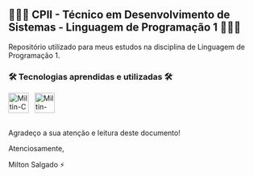 ## 👨🏻‍💻 CPII - Técnico em Desenvolvimento de Sistemas - Linguagem de Programação 1 👨🏻‍💻
Repositório utilizado para meus estudos na disciplina de Linguagem de Programação 1.

### 🛠️ Tecnologias aprendidas e utilizadas 🛠️
<div style="display: inline_block">
  <img align="center" alt="Miltin-C" height="40" width="40" src="https://cdn.jsdelivr.net/gh/devicons/devicon/icons/c/c-plain.svg" />
  &nbsp;
  <img align="center" alt="Miltin-Cpp" height="40" width="40" src="https://cdn.jsdelivr.net/gh/devicons/devicon/icons/cplusplus/cplusplus-plain.svg" />
</div>
<br>

Agradeço a sua atenção e leitura deste documento!

Atenciosamente, 

Milton Salgado ⚡
